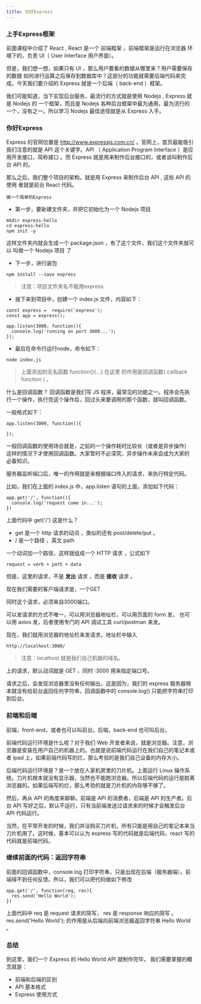```yaml
---
title: 你好Express
---
```


### 上手Express框架

前面课程中介绍了 React , React 是一个 前端框架 ，前端框架是运行在浏览器 环境下的，负责 UI（ User Interface 用户界面）。

但是，我们想一想，如果只有 UI ，那么用户要看的数据从哪里来？用户需要保存的数据 如何进行运算之后保存到数据库中？这部分的功能就需要后端代码来完成。今天我们要介绍的 Express 就是一个后端（ back-end ）框架。

我们可能知道，当下实现后台服务，最流行的方式就是使用 Nodejs , Express 就是 Nodejs 的 一个框架，而且是 Nodejs 各种后台框架中最为通用，最为流行的一个，没有之一。所以学习 Nodejs 最佳途径就是从 Express 入手。

### 你好Express

Express 的官网位置是 http://www.expressjs.com.cn/ 。官网上，首页最能吸引 我们注意的就是 API 这个关键字。API （ Application Program Interface ）是应用开发接口，简称接口 。而 Express 就是用来制作后台接口的，或者说叫制作后台 API 的。

那么之后，我们整个项目的架构，就是用 Express 来制作后台 API , 这些 API 的使用 者就是前台 React 代码。

`做一个简单的Express`

- 第一步，要新建文件夹，并把它初始化为一个 Nodejs 项目
```
mkdir express-hello
cd express-hello
npm init -y
```
这样文件夹内就会生成一个 package.json ，有了这个文件，我们这个文件夹就可以 叫做一个 Nodejs 项目 了

- 下一步，进行装包
```
npm install --save express
```
> 注意：项目文件夹名不能用express

- 接下来到项目中，创建一个 index.js 文件，内容如下：

```
const express =  require('express');
const app = express();

app.listen(3000, function(){
  console.log('running on port 3000...');
});
```
- 最后在命令行运行node，命令如下：
```
node index.js
```
> 上面添加的无名函数 function(){...} 在这里 的作用是回调函数( callback function ) 。

什么是回调函数？ 回调函数是我们写 JS 程序，最常见的功能之一。程序会先执行一个操作，执行完这个操作后，回过头来要调用的那个函数，就叫回调函数。

一般格式如下：
```
app.listen(3000, function(){

});
```
一般回调函数的使用场合就是，之前的一个操作耗时比较长（或者是异步操作） 这样的情况下才使用回调函数。大家暂时不必深究，异步操作未来会成为大家的 必备知识。


服务器监听端口后，唯一的作用就是来根据端口传入的请求，来执行特定代码。

比如，我们在上面的 index.js 中，app.listen 语句的上面，添加如下代码：

```
app.get('/', function(){
  console.log('request come in...');
})
```
上面代码中 get('/') 这是什么？

- get 是一个 http 请求的动词 ，类似的还有 post/delete/put 。
- / 是一个路径 ，英文 path

一个动词加一个路径，这样就组成一个 HTTP 请求 ，公式如下
```
request = verb + path + data
```
但是，这里的请求，不是 **发出** 请求 ，而是 **接收** 请求 。

现在我们需要的客户端请求是，一个GET

同时这个请求，必须来自3000端口。

可以发请求的方式不唯一，可以用浏览器地址栏，可以用页面的 form 发， 也可以用 axios 发，后者使用专门的 API 调试工具 curl/postman 来发。


现在，我们就用浏览器的地址栏来发请求。地址栏中输入
```
http://localhost:3000/
```
> 注意：localhost 就是我们自己机器的域名。

上的请求，默认动词就是 GET ，同时 :3000 用来指定端口号。

请求之后，会发现浏览器里没有任何输出，这是因为，我们的 express 服务器根本就没有给前台返回任何字符串，回调函数中的 console.log() 只能把字符串打印到后台。

### 前端和后端

前端，front-end，或者也可以叫前台。后端，back-end 也可叫后台。

前端代码运行环境是什么呢？对于我们 Web 开发者来说，就是浏览器。注意，浏览器是安装在用户自己的机器上的。也就是说前端代码运行在我们自己的笔记本或者 ipad 上，如果前端代码写的烂，那么考验的是我们自己设备的内存大小。

后端代码运行环境是？是一个放在人家机房里的刀片机。上面运行 Linux 操作系统。刀片机根本就没有显示器，当然也不能跑浏览器。所以后端代码的运行是脱离浏览器的。如果后端写的烂，那么考验的就是刀片机的内存够不够了。

然后，再从 API 的角度来聊聊。前端是 API 的消费者，后端是 API 的生产者。后台 API 写好之后，默认不运行，只有当前端发送过请求来的时候才会触发后台 API 代码运行。

当然，在平常开发的时候，我们并没购买刀片机，所有只能是用自己的笔记本来当刀片机用了。这时候，基本可以认为 express 写的代码就是后端代码，react 写的代码就是前端代码。

### 继续前面的代码：返回字符串

前面的回调函数中，console.log 打印字符串，只是出现在后端（服务器端）。前端得不到任何反馈。所以，我们可以把代码做如下修改

```
app.get('/', function(req, res){
  res.send('Hello World');
})
```
上面代码中 req 是 request 请求的简写， res 是 response 响应的简写 。res.send('Hello World'); 的作用是从后端向前端浏览器返回字符串 Hello World 。

### 总结

到这里，我们一个 Express 的 Hello World API 就制作完毕， 我们需要掌握的概念就是：

- 前端和后端的区别
- API 基本格式
- Express 使用方式
